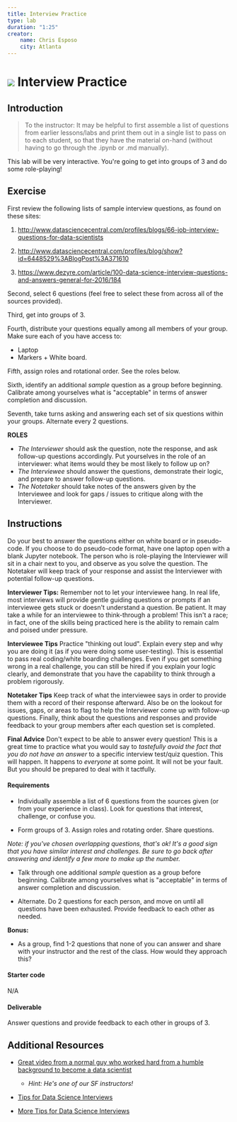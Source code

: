 ```yaml
---
title: Interview Practice
type: lab
duration: "1:25"
creator:
    name: Chris Esposo
    city: Atlanta
---
```


# ![](https://ga-dash.s3.amazonaws.com/production/assets/logo-9f88ae6c9c3871690e33280fcf557f33.png) Interview Practice

## Introduction

> To the instructor: It may be helpful to first assemble a list of questions from earlier lessons/labs and print them out in a single list to pass on to each student, so that they have the material on-hand (without having to go through the .ipynb or .md manually).

This lab will be very interactive. You're going to get into groups of 3 and do some role-playing!

## Exercise

First review the following lists of sample interview questions, as found on these sites:

1. http://www.datasciencecentral.com/profiles/blogs/66-job-interview-questions-for-data-scientists

2. http://www.datasciencecentral.com/profiles/blog/show?id=6448529%3ABlogPost%3A371610

3. https://www.dezyre.com/article/100-data-science-interview-questions-and-answers-general-for-2016/184


Second, select 6 questions (feel free to select these from across all of the sources provided).

Third, get into groups of 3.

Fourth, distribute your questions equally among all members of your group. Make sure each of you have access to:

- Laptop
- Markers + White board.

Fifth, assign roles and rotational order. See the roles below.

Sixth, identify an additional *sample* question as a group before beginning. Calibrate among yourselves what is "acceptable" in terms of answer completion and discussion.

Seventh, take turns asking and answering each set of six questions within your groups. Alternate every 2 questions.

**ROLES**
- *The Interviewer* should ask the question, note the response, and ask follow-up questions accordingly. Put yourselves in the role of an interviewer: what items would they be most likely to follow up on?
- *The Interviewee* should answer the questions, demonstrate their logic, and prepare to answer follow-up questions.
- *The Notetaker* should take notes of the answers given by the Interviewee and look for gaps / issues to critique along with the Interviewer.


## Instructions
Do your best to answer the questions either on white board or in pseudo-code. If you choose to do pseudo-code format, have one laptop open with a blank Jupyter notebook. The person who is role-playing the Interviewer will sit in a chair next to you, and observe as you solve the question. The Notetaker will keep track of your response and assist the Interviewer with potential follow-up questions.


**Interviewer Tips:**
Remember not to let your interviewee hang. In real life, most interviews will provide gentle guiding questions or prompts if an interviewee gets stuck or doesn't understand a question. Be patient. It may take a while for an interviewee to think-through a problem! This isn't a race; in fact, one of the skills being practiced here is the ability to remain calm and poised under pressure.

**Interviewee Tips**
Practice "thinking out loud". Explain every step and why you are doing it (as if you were doing some user-testing). This is essential to pass real coding/white boarding challenges. Even if you get something wrong in a real challenge, you can still be hired if you explain your logic clearly, and demonstrate that you have the capability to think through a problem rigorously.  

**Notetaker Tips**
Keep track of what the interviewee says in order to provide them with a record of their response afterward. Also be on the lookout for issues, gaps, or areas to flag to help the Interviewer come up with follow-up questions. Finally, think about the questions and responses and provide feedback to your group members after each question set is completed.

**Final Advice**
Don't expect to be able to answer every question! This is a great time to practice what you would say to *tastefully avoid the fact that you do not have an answer* to a specific interview test/quiz question. This will happen. It happens to *everyone* at some point. It will not be your fault. But you should be prepared to deal with it tactfully.


#### Requirements

- Individually assemble a list of 6 questions from the sources given (or from your experience in class). Look for questions that interest, challenge, or confuse you.

- Form groups of 3. Assign roles and rotating order. Share questions.

*Note: if you've chosen overlapping questions, that's ok! It's a good sign that you have similar interest and challenges. Be sure to go back after answering and identify a few more to make up the number.*

- Talk through one additional *sample* question as a group before beginning. Calibrate among yourselves what is "acceptable" in terms of answer completion and discussion.

- Alternate. Do 2 questions for each person, and move on until all questions have been exhausted. Provide feedback to each other as needed.


**Bonus:**

- As a group, find 1-2 questions that none of you can answer and share with your instructor and the rest of the class. How would they approach this?


#### Starter code
N/A


#### Deliverable
Answer questions and provide feedback to each other in groups of 3.


## Additional Resources

- [Great video from a normal guy who worked hard from a humble background to become a data scientist](https://www.youtube.com/watch?v=0HmAEWPfMnM)
  - *Hint: He's one of our SF instructors!*

- [Tips for Data Science Interviews](https://www.linkedin.com/pulse/20140605161554-142757631-nailing-the-data-science-interview)

- [More Tips for Data Science Interviews](http://ucanalytics.com/blogs/data-science-job-interview-types-sample-questions-preparation-strategies/)
